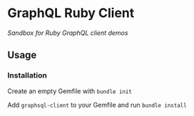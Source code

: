 # GraphQL Ruby Client

*Sandbox for Ruby GraphQL client demos*

## Usage

### Installation

Create an empty Gemfile with `bundle init`

Add `graphsql-client` to your Gemfile and run `bundle install`
